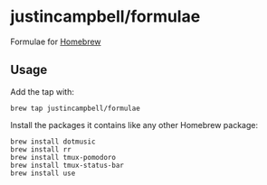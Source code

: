 # justincampbell/formulae

Formulae for [Homebrew](http://brew.sh)

## Usage

Add the tap with:

    brew tap justincampbell/formulae

Install the packages it contains like any other Homebrew package:

    brew install dotmusic
    brew install rr
    brew install tmux-pomodoro
    brew install tmux-status-bar
    brew install use
